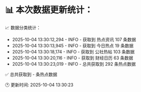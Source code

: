 📊 本次数据更新统计：
==========================

📈 数据分类统计：
- 2025-10-04 13:30:12,294 - INFO - 获取到 热点资讯 107 条数据
- 2025-10-04 13:30:13,945 - INFO - 获取到 今日热点 19 条数据
- 2025-10-04 13:30:18,174 - INFO - 获取到 公社热帖 103 条数据
- 2025-10-04 13:30:20,116 - INFO - 获取到 财经日历 63 条数据
- 2025-10-04 13:30:23,019 - INFO - 总共获取到 292 条热点数据

✅ 总共获取到 - 条热点数据

🕐 更新时间: 2025-10-04 13:30:23
